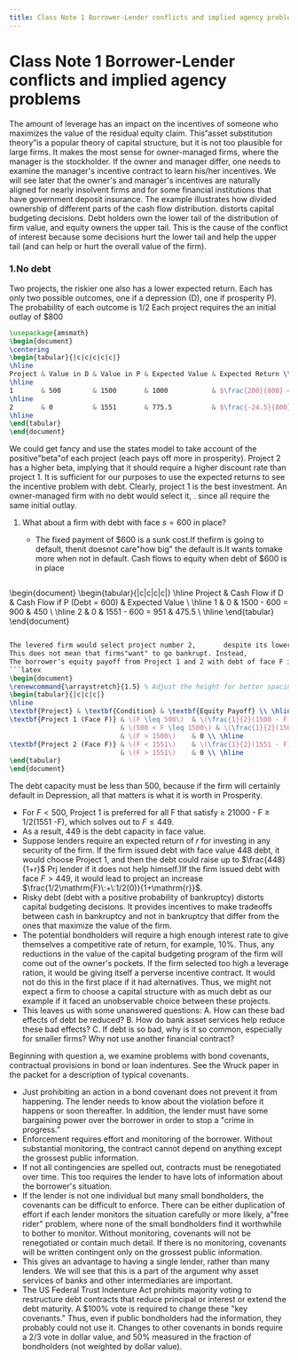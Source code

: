 ```yaml
---
title: Class Note 1 Borrower-Lender conflicts and implied agency problems
---
```


# Class Note 1 Borrower-Lender conflicts and implied agency problems

The amount of leverage has an impact on the incentives of someone who maximizes the value of the residual equity claim. This“asset substitution theory”is a popular theory of capital structure,  but it is not too plausible for large firms. It makes the most sense for owner-managed firms,  where the manager is the stockholder. If the owner and manager differ,  one needs to examine the manager's incentive contract to learn his/her incentives. We will see later that the owner's and manager's incentives are naturally aligned for nearly insolvent firms and for some financial institutions that have government deposit insurance.
The example illustrates how divided ownership of different parts of the cash flow distribution. distorts capital budgeting decisions.
Debt holders own the lower tail of the distribution of firm value,  and equity owners the upper tail. This is the cause of the conflict of interest because some decisions hurt the lower tail and help the upper tail (and can help or hurt the overall value of the firm).

### 1.No debt

Two projects,  the riskier one also has a lower expected return. Each has only two possible outcomes,  one if a depression (D),  one if prosperity P). The probability of each outcome is 1/2 Each project requires the an initial outlay of $\$800$

```latex
\usepackage{amsmath}
\begin{document}
\centering
\begin{tabular}{|c|c|c|c|c|}
\hline
Project & Value in D & Value in P & Expected Value & Expected Return \\ 
\hline
1       & 500        & 1500       & 1000           & $\frac{200}{800} = 25\%$ \\ 
\hline
2       & 0          & 1551       & 775.5          & $\frac{-24.5}{800} = -3.06\%$ \\ 
\hline
\end{tabular}
\end{document}
```

We could get fancy and use the states model to take account of the positive"beta"of each project (each pays off more in prosperity). Project 2 has a higher beta,  implying that it should require a higher discount rate than project 1. It is sufficient for our purposes to use the expected returns to see the incentive problem with debt.
Clearly,  project 1 is the best investment. An owner-managed firm with no debt would select it,  . since all require the same initial outlay.

 1. What about a firm with debt with face $s=600$ in place?
	- The fixed payment of $\$600$ is a sunk cost.If thefirm is going to default,            thenit doesnot care"how big" the default is.It wants tomake more when not in default. Cash flows to equity when debt of $\$600$ is in place

	```latex

\begin{document}
\begin{tabular}{|c|c|c|c|}
\hline
Project & Cash Flow if D & Cash Flow if P (Debt = 600) & Expected Value \\ \hline
1 & 0 & 1500 - 600 = 900 & 450 \\ \hline
2 & 0 & 1551 - 600 = 951 & 475.5 \\ \hline
\end{tabular}
\end{document}

```latex

The levered firm would select project number 2,       despite its lower net present value,       because it has a higher present value conditional on not leading to bankruptcy. The equity owner owns the upper tail,            and is only concerned with the returns he owns. Note that no matter how the equity owner values the cash flows if P,            he prefers project 2 since both have identical cash flows if D and project 2 has higher payments if P.
This does not mean that firms"want" to go bankrupt. Instead,             it is a statement about debt capacity. If the leverage ratio gets too high,             then these perverse incentive effects of debt increase. This can lead the firm to tilt its decisions toward excessively risky projects,            with a lower net present value. Potential bondholders can put themselves into the owner's shoes,             and take this into account when deciding what interest rate to charge on the bond. The lender can predict what the borrower will do,             but there is a problem because the lender cannot directly observe the project choice. What is the debt capacity of the firm? What is the highest face value,             F,             that the borrower prefers project 1?
The borrower's equity payoff from Project 1 and 2 with debt of face F is:
```latex
\begin{document}
\renewcommand{\arraystretch}{1.5} % Adjust the height for better spacing
\begin{tabular}{|c|c|c|}
\hline
\textbf{Project} & \textbf{Condition} & \textbf{Equity Payoff} \\ \hline
\textbf{Project 1 (Face F)} & \(F \leq 500\)  & \(\frac{1}{2}(1500 - F) + \frac{1}{2}(500 - F) = 1000 - F\) \\ \cline{2-3}
                            & \(500 < F \leq 1500\) & \(\frac{1}{2}(1500 - F)\) \\ \cline{2-3}
                            & \(F > 1500\)    & 0 \\ \hline
\textbf{Project 2 (Face F)} & \(F < 1551\)    & \(\frac{1}{2}(1551 - F)\) \\ \cline{2-3}
                            & \(F > 1551\)    & 0 \\ \hline
\end{tabular}
\end{document}
```

 The debt capacity must be less than 500,  because if the firm will certainly default in Depression,  all that matters is what it is worth in Prosperity.

- For $F<500$,  Project 1 is preferred for all F that satisfy $\geq$ 21000 - F $\geq$ 1/2(1551 -F),  which solves out to $F\leq 449$.
- As a result,  449 is the debt capacity in face value.
- Suppose lenders require an expected return of $r$ for investing in any security of the firm. If the firm issued debt with face value 448 debt,  it would choose Project 1,  and then the debt could raise up to $\frac{448}{1+r}$ Prj lender if it does not help himself.)If the firm issued debt with face $F>449$,  it would lead to project an increase $\frac{1/2\mathrm{F}\:+\:1/2(0)}{1+\mathrm{r}}$.
- Risky debt (debt with a positive probability of bankruptcy) distorts capital budgeting decisions. It provides incentives to make tradeoffs between cash in bankruptcy and not in bankruptcy that differ from the ones that maximize the value of the firm.
- The potential bondholders will require a high enough interest rate to give themselves a competitive rate of return,  for example,  $10\%$. Thus,  any reductions in the value of the capital budgeting program of the firm will come out of the owner's pockets. If the firm selected too high a leverage ration,  it would be giving itself a perverse incentive contract. It would not do this in the first place if it had alternatives. Thus,  we might not expect a firm to choose a capital structure with as much debt as our example if it faced an unobservable choice between these projects.
- This leaves us with some unanswered questions: A. How can these bad effects of debt be reduced? B. How do bank asset services help reduce these bad effects? C. If debt is so bad,  why is it so common,  especially for smaller firms? Why not use another financial contract?

Beginning with question a,  we examine problems with bond covenants,  contractual provisions in bond or loan indentures. See the Wruck paper in the packet for a description of typical covenants.

- Just prohibiting an action in a bond covenant does not prevent it from happening. The lender needs to know about the violation before it happens or soon thereafter. In addition,  the lender must have some bargaining power over the borrower in order to stop a "crime in progress.”
- Enforcement requires effort and monitoring of the borrower. Without substantial monitoring,  the contract cannot depend on anything except the grossest public information.
- If not all contingencies are spelled out,  contracts must be renegotiated over time. This too requires the lender to have lots of information about the borrower's situation.
- If the lender is not one individual but many small bondholders,  the covenants can be difficult to enforce. There can be either duplication of effort if each lender monitors the situation carefully or more likely,  a"free rider" problem,  where none of the small bondholders find it worthwhile to bother to monitor. Without monitoring,  covenants will not be renegotiated or contain much detail. If there is no monitoring,  covenants will be written contingent only on the grossest public information.
- This gives an advantage to having a single lender,  rather than many lenders. We will see that this is a part of the argument why asset services of banks and other intermediaries are important.
- The US Federal Trust Indenture Act prohibits majority voting to restructure debt contracts that reduce principal or interest or extend the debt maturity. A $100% vote is required to change these "key covenants." Thus,  even if public bondholders had the information,  they probably could not use it. Changes to other covenants in bonds require a 2/3 vote in dollar value,  and 50% measured in the fraction of bondholders (not weighted by dollar value).